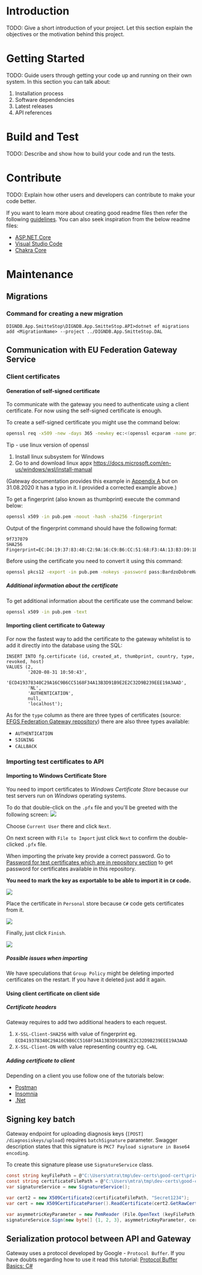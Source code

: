 # Introduction 
TODO: Give a short introduction of your project. Let this section explain the objectives or the motivation behind this project. 

# Getting Started
TODO: Guide users through getting your code up and running on their own system. In this section you can talk about:
1.	Installation process
2.	Software dependencies
3.	Latest releases
4.	API references

# Build and Test
TODO: Describe and show how to build your code and run the tests. 

# Contribute
TODO: Explain how other users and developers can contribute to make your code better. 

If you want to learn more about creating good readme files then refer the following [guidelines](https://docs.microsoft.com/en-us/azure/devops/repos/git/create-a-readme?view=azure-devops). You can also seek inspiration from the below readme files:
- [ASP.NET Core](https://github.com/aspnet/Home)
- [Visual Studio Code](https://github.com/Microsoft/vscode)
- [Chakra Core](https://github.com/Microsoft/ChakraCore)

# Maintenance

## Migrations
### Command for creating a new migration
`DIGNDB.App.SmitteStop\DIGNDB.App.SmitteStop.API>dotnet ef migrations add <MigrationName> --project ../DIGNDB.App.SmitteStop.DAL`

## Communication with EU Federation Gateway Service

### Client certificates

#### Generation of self-signed certificate
To communicate with the gateway you need to authenticate using a client certificate.
For now using the self-signed certificate is enough. 

To create a self-signed certificate you might use the command below:
```bash
openssl req -x509 -new -days 365 -newkey ec:<(openssl ecparam -name prime256v1) -extensions v3_req -subj "/CN=FGS Netherlands/OU=Corona-Team/O=Ministry of Public Health/emailAddress=operations@coronateam.nl/L=the Hauge/C=NL" -keyout privkey.pem -nodes -out pub.pem
```
Tip - use linux version of openssl
1. Install linux subsystem for Windows
2. Go to and download linux appx https://docs.microsoft.com/en-us/windows/wsl/install-manual


(Gateway documentation provides this example in 
[Appendix A](https://github.com/eu-federation-gateway-service/efgs-federation-gateway/blob/master/docs/software-design-federation-gateway-service.md#appendix-a) 
but on 31.08.2020 it has a typo in it.
I provided a corrected example above.)

To get a fingerprint (also known as thumbprint) execute the command below:
```bash
openssl x509 -in pub.pem -noout -hash -sha256 -fingerprint
```

Output of the fingerprint command should have the following format:
```
9f737079
SHA256 Fingerprint=EC:D4:19:37:83:40:C2:9A:16:C9:B6:CC:51:68:F3:4A:13:B3:D9:1B:9E:2E:2C:32:D9:B2:39:EE:E1:9A:3A:AD
```

Before using the certificate you need to convert it using this command:
```bash
openssl pkcs12 -export -in pub.pem -nokeys -password pass:BardzoDobreHaslo -out pub.p12
```

##### Additional information about the certificate

To get additional information about the certificate use the command below:
```bash
openssl x509 -in pub.pem -text
```

#### Importing client certificate to Gateway

For now the fastest way to add the certificate to the gateway whitelist is to add it directly into the database using the SQL:
```mysql
INSERT INTO fg.certificate (id, created_at, thumbprint, country, type, revoked, host)
VALUES (2, 
        '2020-08-31 10:50:43', 
        'ECD419378340C29A16C9B6CC5168F34A13B3D91B9E2E2C32D9B239EEE19A3AAD', 
        'NL',
        'AUTHENTICATION', 
        null, 
        'localhost');
```

As for the `type` column as there are three types of certificates 
(source: [EFGS Federation Gateway repository](https://github.com/eu-federation-gateway-service/efgs-federation-gateway/blob/master/docs/software-design-federation-gateway-service.md#1-definitions))
there are also three types available:

* `AUTHENTICATION`
* `SIGNING`
* `CALLBACK`

### Importing test certificates to API

#### Importing to Windows Certificate Store
You need to import certificates to _Windows Certificate Store_ because our test servers
run on _Windows_ operating systems. 

To do that double-click on the `.pfx` file and you'll be greeted with the following screen:
![](readme-images/adding-cert-current-user.png)

Choose `Current User` there and click `Next`.

On next screen with `File to Import` just click `Next` to confirm the double-clicked `.pfx` file.

When importing the private key provide a correct password.
Go to [Password for test certificates which are in repository section](#password-for-test-certificates-which-are-in-repository) 
to get password for certificates available in this repository.

**You need to mark the key as exportable to be able to import it in `C#` code.**

![](readme-images/adding-cert-marking-key.png)

Place the certificate in `Personal` store because `C#` code gets certificates from it.

![](readme-images/adding-cert-store-location.png)

Finally, just click `Finish`.

![](readme-images/adding-cert-finish.png)

##### Possible issues when importing
We have speculations that `Group Policy` might be deleting imported certificates on the restart.
If you have it deleted just add it again.


#### Using client certificate on client side

##### Certificate headers

Gateway requires to add two additional headers to each request.

1. `X-SSL-Client-SHA256` with value of fingerprint eg. `ECD419378340C29A16C9B6CC5168F34A13B3D91B9E2E2C32D9B239EEE19A3AAD`
1. `X-SSL-Client-DN` with value representing country eg. `C=NL`

##### Adding certificate to client
Depending on a client you use follow one of the tutorials below:

* [Postman](https://learning.postman.com/docs/sending-requests/certificates)
* [Insomnia](https://support.insomnia.rest/article/51-client-certificates)
* [.Net](https://stackoverflow.com/questions/40014047/add-client-certificate-to-net-core-httpclient)

## Signing key batch
Gateway endpoint for uploading diagnosis keys (`[POST] /diagnosiskeys/upload`) requires `batchSignature` parameter. 
Swagger description states that this signature is `PKC7 Payload signature in Base64 encoding`.

To create this signature please use `SignatureService` class.

```c#
const string keyFilePath = @"C:\Users\mtra\tmp\dev-certs\good-cert\privkey.pem";
const string certificateFilePath = @"C:\Users\mtra\tmp\dev-certs\good-cert\pub.p12";
var signatureService = new SignatureService();

var cert2 = new X509Certificate2(certificateFilePath, "Secret1234");
var cert = new X509CertificateParser().ReadCertificate(cert2.GetRawCertData());

var asymmetricKeyParameter = new PemReader (File.OpenText (keyFilePath)).ReadObject() as AsymmetricKeyParameter;
signatureService.Sign(new byte[] {1, 2, 3}, asymmetricKeyParameter, cert);
```

## Serialization protocol between API and Gateway

Gateway uses a protocol developed by Google - `Protocol Buffer`.
If you have doubts regarding how to use it read this tutorial:
[Protocol Buffer Basics: C#](https://developers.google.com/protocol-buffers/docs/csharptutorial)

